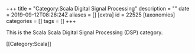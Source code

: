 +++
title = "Category:Scala Digital Signal Processing"
description = ""
date = 2019-09-12T08:26:24Z
aliases = []
[extra]
id = 22525
[taxonomies]
categories = []
tags = []
+++

This is the Scala Scala Digital Signal Processing (DSP) category.

[[Category:Scala]]
